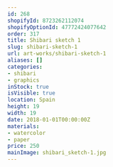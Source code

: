 ```yaml
---
id: 268
shopifyId: 8723262112074
shopifyOptionId: 47772424077642
order: 317
title: Shibari sketch 1
slug: shibari-sketch-1
url: art-works/shibari-sketch-1
aliases: []
categories:
- shibari
- graphics
inStock: true
isVisible: true
location: Spain
height: 19
width: 19
date: 2018-01-01T00:00:00Z
materials:
- watercolor
- paper
price: 250
mainImage: shibari_sketch-1.jpg
---
```

